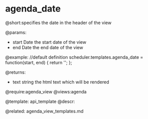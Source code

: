 agenda_date
=============
@short:specifies the date in the header of the view
	
@params:
- start 	Date 	the start date of the view
- end 	Date 	the end date of the view

@example:
//default definition
scheduler.templates.agenda_date = function(start, end) {
 	return '';
};

@returns: 
- text      string       the html text which will be rendered

@require:agenda_view
@views:agenda

@template:	api_template
@descr:

@related:
	agenda_view_templates.md
    
